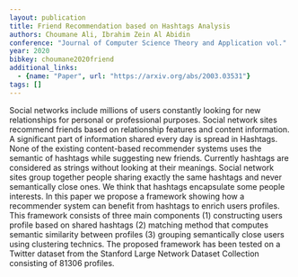 ```yaml
---
layout: publication
title: Friend Recommendation based on Hashtags Analysis
authors: Choumane Ali, Ibrahim Zein Al Abidin
conference: "Journal of Computer Science Theory and Application vol."
year: 2020
bibkey: choumane2020friend
additional_links:
  - {name: "Paper", url: "https://arxiv.org/abs/2003.03531"}
tags: []
---
```

Social networks include millions of users constantly looking for new relationships for personal or professional purposes. Social network sites recommend friends based on relationship features and content information. A significant part of information shared every day is spread in Hashtags. None of the existing content-based recommender systems uses the semantic of hashtags while suggesting new friends. Currently hashtags are considered as strings without looking at their meanings. Social network sites group together people sharing exactly the same hashtags and never semantically close ones. We think that hashtags encapsulate some people interests. In this paper we propose a framework showing how a recommender system can benefit from hashtags to enrich users profiles. This framework consists of three main components (1) constructing users profile based on shared hashtags (2) matching method that computes semantic similarity between profiles (3) grouping semantically close users using clustering technics. The proposed framework has been tested on a Twitter dataset from the Stanford Large Network Dataset Collection consisting of 81306 profiles.
